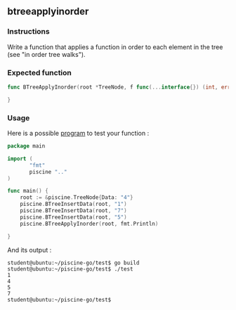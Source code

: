 ## btreeapplyinorder

### Instructions

Write a function that applies a function in order to each element in the tree (see "in order tree walks").

### Expected function

```go
func BTreeApplyInorder(root *TreeNode, f func(...interface{}) (int, error)) {

}
```

### Usage

Here is a possible [program](TODO-LINK) to test your function :

```go
package main

import (
       "fmt"
       piscine ".."
)

func main() {
	root := &piscine.TreeNode{Data: "4"}
	piscine.BTreeInsertData(root, "1")
	piscine.BTreeInsertData(root, "7")
	piscine.BTreeInsertData(root, "5")
	piscine.BTreeApplyInorder(root, fmt.Println)

}
```

And its output :

```console
student@ubuntu:~/piscine-go/test$ go build
student@ubuntu:~/piscine-go/test$ ./test
1
4
5
7
student@ubuntu:~/piscine-go/test$
```

